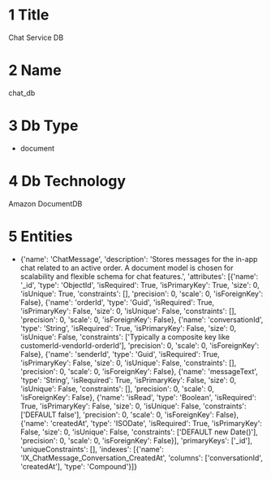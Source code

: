 # 1 Title

Chat Service DB

# 2 Name

chat_db

# 3 Db Type

- document

# 4 Db Technology

Amazon DocumentDB

# 5 Entities

- {'name': 'ChatMessage', 'description': 'Stores messages for the in-app chat related to an active order. A document model is chosen for scalability and flexible schema for chat features.', 'attributes': [{'name': '_id', 'type': 'ObjectId', 'isRequired': True, 'isPrimaryKey': True, 'size': 0, 'isUnique': True, 'constraints': [], 'precision': 0, 'scale': 0, 'isForeignKey': False}, {'name': 'orderId', 'type': 'Guid', 'isRequired': True, 'isPrimaryKey': False, 'size': 0, 'isUnique': False, 'constraints': [], 'precision': 0, 'scale': 0, 'isForeignKey': False}, {'name': 'conversationId', 'type': 'String', 'isRequired': True, 'isPrimaryKey': False, 'size': 0, 'isUnique': False, 'constraints': ['Typically a composite key like customerId-vendorId-orderId'], 'precision': 0, 'scale': 0, 'isForeignKey': False}, {'name': 'senderId', 'type': 'Guid', 'isRequired': True, 'isPrimaryKey': False, 'size': 0, 'isUnique': False, 'constraints': [], 'precision': 0, 'scale': 0, 'isForeignKey': False}, {'name': 'messageText', 'type': 'String', 'isRequired': True, 'isPrimaryKey': False, 'size': 0, 'isUnique': False, 'constraints': [], 'precision': 0, 'scale': 0, 'isForeignKey': False}, {'name': 'isRead', 'type': 'Boolean', 'isRequired': True, 'isPrimaryKey': False, 'size': 0, 'isUnique': False, 'constraints': ['DEFAULT false'], 'precision': 0, 'scale': 0, 'isForeignKey': False}, {'name': 'createdAt', 'type': 'ISODate', 'isRequired': True, 'isPrimaryKey': False, 'size': 0, 'isUnique': False, 'constraints': ['DEFAULT new Date()'], 'precision': 0, 'scale': 0, 'isForeignKey': False}], 'primaryKeys': ['_id'], 'uniqueConstraints': [], 'indexes': [{'name': 'IX_ChatMessage_Conversation_CreatedAt', 'columns': ['conversationId', 'createdAt'], 'type': 'Compound'}]}

